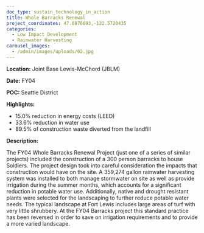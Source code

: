 ```yaml
---
doc_type: sustain_technology_in_action
title: Whole Barracks Renewal
project_coordinates: 47.0876093,-122.5720435
categories:
  - Low Impact Development
  - Rainwater Harvesting
carousel_images:
  - /admin/images/uploads/02.jpg
---
```


**Location:** Joint Base Lewis-McChord (JBLM)

**Date:** FY04

**POC:** Seattle District

**Highlights:**

- 15.0% reduction in energy costs (LEED)
- 33.6% reduction in water use
- 89.5% of construction waste diverted from the landfill

**Description:**

The FY04 Whole Barracks Renewal Project (just one of a series of similar projects) included the construction of a 300 person barracks to house Soldiers. The project design took into careful consideration the impacts that construction would have on the site. A 359,274 gallon rainwater harvesting system was installed to both manage stormwater on site as well as provide irrigation during the summer months, which accounts for a significant reduction in potable water use. Additionally, native and drought resistant plants were selected for the landscaping to further reduce potable water needs. The typical landscape at Fort Lewis includes large areas of turf with very little shrubbery. At the FY04 Barracks project this standard practice has been reversed in order to save on irrigation
requirements and to provide a more varied landscape.

